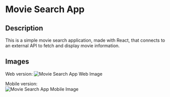 # Movie Search App

## Description
This is a simple movie search application, made with React, that connects to an external API to fetch and display movie information.

## Images
Web version:
![Movie Search App Web Image](img/movieSearchApp.jpg?raw=true "Title")

Mobile version:
<br/>
![Movie Search App Mobile Image](img/movieSearchApp.jpg?raw=true "Title")

